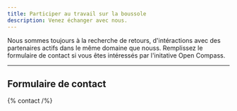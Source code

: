 ```yaml
---
title: Participer au travail sur la boussole
description: Venez échanger avec nous.
---
```


Nous sommes toujours à la recherche de retours, d'intéractions avec des partenaires actifs dans le même domaine que nouss. Remplissez le formulaire de contact si vous êtes intéressés par l'initative Open Compass.

---

## Formulaire de contact

{% contact /%}
